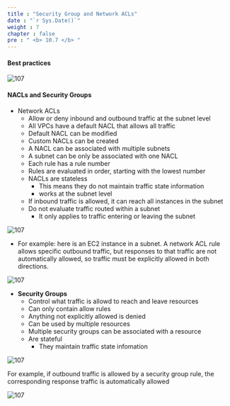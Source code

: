 ```yaml
---
title : "Security Group and Network ACLs"
date : "`r Sys.Date()`"
weight : 7
chapter : false
pre : " <b> 10.7 </b> "
---
```


#### Best practices

![107](/aws-ws/images/10/107/5.png?featherlight=false&width=90pc)

#### NACLs and Security Groups

- Network ACLs
  - Allow or deny inbound and outbound traffic at the subnet level
  - All VPCs have a default NACL that allows all traffic
  - Default NACL can be modified
  - Custom NACLs can be created
  - A NACL can be associated with multiple subnets
  - A subnet can be only be associated with one NACL
  - Each rule has a rule number
  - Rules are evaluated in order, starting with the lowest number
  - NACLs are stateless 
    - This means they do not maintain traffic state information
    - works at the subnet level
  - If inbound traffic is allowed, it can reach all instances in the subnet
  - Do not evaluate traffic routed within a subnet
    - It only applies to traffic entering or leaving the subnet
    
![107](/aws-ws/images/10/107/1.png?featherlight=false&width=90pc)

- For example: here is an EC2 instance in a subnet. A network ACL rule allows specific outbound traffic, but responses to that traffic are not automatically allowed, so traffic must be explicitly allowed in both directions.

![107](/aws-ws/images/10/107/2.png?featherlight=false&width=90pc)

- **Security Groups**
  - Control what traffic is allowd to reach and leave resources
  - Can only contain allow rules
  - Anything not explicitly allowed is denied
  - Can be used by multiple resources
  - Multiple security groups can be associated with a resource
  - Are stateful  
    - They maintain traffic state infomation

![107](/aws-ws/images/10/107/3.png?featherlight=false&width=90pc)

For example, if outbound traffic is allowed by a security group rule, the corresponding response traffic is automatically allowed

![107](/aws-ws/images/10/107/4.png?featherlight=false&width=90pc)
